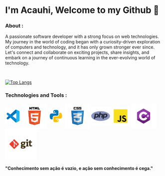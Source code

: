 # I'm Acauhi, Welcome to my Github 👋

### About :
<p>A passionate software developer with a strong focus on web technologies. My journey in the world of coding began with a curiosity-driven exploration of computers and technology, and it has only grown stronger ever since.<br>
Let's connect and collaborate on exciting projects, share insights, and embark on a journey of continuous learning in the ever-evolving world of technology.</p>
<br>

[![Top Langs](https://github-readme-stats.vercel.app/api/top-langs/?username=Acauhi99&layout=compact&theme=dracula)](https://github.com/anuraghazra/github-readme-stats)

### Technologies and Tools :

<div style="display: inline_block">
    <img align="center" height="50" width="50" src="vscode.svg">
    <img align="center" height="80" width="80" src="html.svg">
    <img align="center" height="50" width="50" src="python.svg">
    <img align="center" height="80" width="80" src="css.svg">
    <img align="center" height="60" width="60" src="php.png">
    <img align="center" height="60" width="60" src="javascript.svg">
    <img align="center" height="80" width="80" src="csharp.png">
    <img align="center" height="100" width="100" src="git.svg">
</div>

#### "Conhecimento sem ação é vazio, e ação sem conhecimento é cega."

